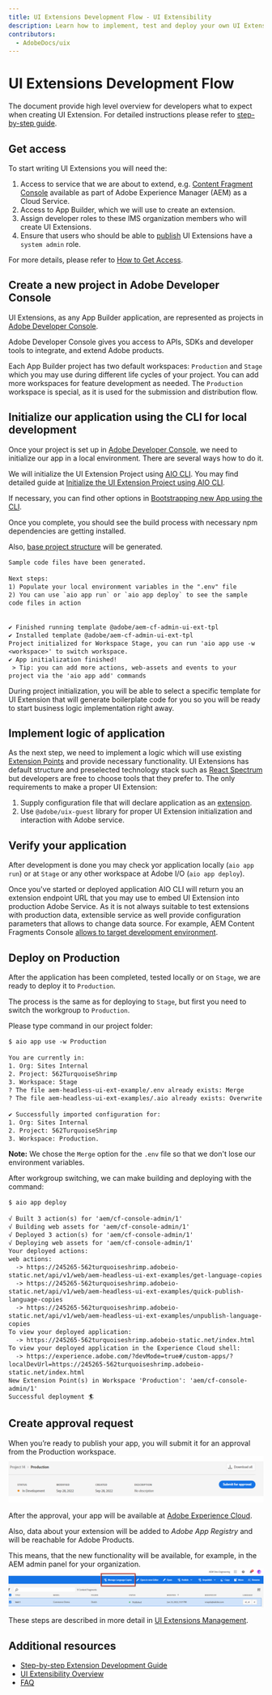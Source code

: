 ```yaml
---
title: UI Extensions Development Flow - UI Extensibility
description: Learn how to implement, test and deploy your own UI Extensions with Adobe App Builder
contributors:
  - AdobeDocs/uix
---
```

# UI Extensions Development Flow

The document provide high level overview for developers what to expect when creating UI Extension. For detailed instructions please refer to [step-by-step guide](../../services/aem-cf-console-admin/extension-development/).

## Get access

To start writing UI Extensions you will need the:
1. Access to service that we are about to extend, e.g. [Content Fragment Console](../../services/aem-cf-console-admin) available as part of Adobe Experience Manager (AEM) as a Cloud Service.
2. Access to App Builder, which we will use to create an extension.
3. Assign developer roles to these IMS organization members who will create UI Extensions.
4. Ensure that users who should be able to [publish](../publication/) UI Extensions have a `system admin` role.

For more details, please refer to [How to Get Access](../overview/get-access/).

## Create a new project in Adobe Developer Console

UI Extensions, as any App Builder application, are represented as projects in [Adobe Developer Console](https://developer.adobe.com/developer-console/docs/guides/).

Adobe Developer Console gives you access to APIs, SDKs and developer tools to integrate, and extend Adobe products.

Each App Builder project has two default workspaces: `Production` and `Stage` which you may use during different life cycles of your project. You can add more workspaces for feature development as needed. 
The `Production` workspace is special, as it is used for the submission and distribution flow.

## Initialize our application using the CLI for local development

Once your project is set up in [Adobe Developer Console](https://developer.adobe.com/console), we need to initialize our app in a local environment.
There are several ways how to do it.

We will initialize the UI Extension Project using [AIO CLI](https://github.com/adobe/aio-cli).
You may find detailed guide at [Initialize the UI Extension Project using AIO CLI](../../services/aem-cf-console-admin/code-generation#launch-code-generation-during-project-initialization).

If necessary, you can find other options in [Bootstrapping new App using the CLI](https://developer.adobe.com/app-builder/docs/getting_started/first_app/#4-bootstrapping-new-app-using-the-cli).

Once you complete, you should see the build process with necessary npm dependencies are getting installed.

Also, [base project structure](https://developer.adobe.com/app-builder/docs/getting_started/first_app/#5-anatomy-of-an-app-builder-application) will be generated.
    
```shell
Sample code files have been generated.
    
Next steps:
1) Populate your local environment variables in the ".env" file
2) You can use `aio app run` or `aio app deploy` to see the sample code files in action
    
    
✔ Finished running template @adobe/aem-cf-admin-ui-ext-tpl
✔ Installed template @adobe/aem-cf-admin-ui-ext-tpl
Project initialized for Workspace Stage, you can run 'aio app use -w <workspace>' to switch workspace.
✔ App initialization finished!
 > Tip: you can add more actions, web-assets and events to your project via the 'aio app add' commands
```

During project initialization, you will be able to select a specific template for UI Extension that will generate boilerplate code for you so you will be ready to start business logic implementation right away.

## Implement logic of application

As the next step, we need to implement a logic which will use existing [Extension Points](../../services/aem-cf-console-admin/api) and provide necessary functionality.
UI Extensions has default structure and preselected technology stack such as [React Spectrum](https://developer.adobe.com/app-builder/docs/resources/spectrum-intro/lesson3/) but developers are free to choose tools that they prefer to. The only requirements to make a proper UI Extension:
1. Supply configuration file that will declare application as an [extension](https://developer.adobe.com/app-builder/docs/guides/extensions/).
2. Use `@adobe/uix-guest` library for proper UI Extension initialization and interaction with Adobe service.

## Verify your application

After development is done you may check yor application locally (`aio app run`) or at `Stage` or any other workspace at Adobe I/O (`aio app deploy`).

Once you've started or deployed application  AIO CLI will return you an extension endpoint URL that you may use to embed UI Extension into production Adobe Service. As it is not always suitable to test extensions with production data, extensible service as well provide configuration parameters that allows to change data source. For example, AEM Content Fragments Console [allows to target development environment](../../services/aem-cf-console-admin/debug/).

## Deploy on Production
After the application has been completed, tested locally or on `Stage`, we are ready to deploy it to `Production`.

The process is the same as for deploying to `Stage`, but first you need to switch the workgroup to `Production`.

Please type command in our project folder:

```shell
$ aio app use -w Production

You are currently in:
1. Org: Sites Internal
2. Project: 562TurquoiseShrimp
3. Workspace: Stage
? The file aem-headless-ui-ext-example/.env already exists: Merge
? The file aem-headless-ui-ext-examples/.aio already exists: Overwrite

✔ Successfully imported configuration for:
1. Org: Sites Internal
2. Project: 562TurquoiseShrimp
3. Workspace: Production.
```
**Note:** 
We chose the `Merge` option for the `.env` file so that we don't lose our environment variables.

After workgroup switching, we can make building and deploying with the command:
```
$ aio app deploy

√ Built 3 action(s) for 'aem/cf-console-admin/1'
√ Building web assets for 'aem/cf-console-admin/1'
√ Deployed 3 action(s) for 'aem/cf-console-admin/1'
√ Deploying web assets for 'aem/cf-console-admin/1'
Your deployed actions:
web actions:
  -> https://245265-562turquoiseshrimp.adobeio-static.net/api/v1/web/aem-headless-ui-ext-examples/get-language-copies
  -> https://245265-562turquoiseshrimp.adobeio-static.net/api/v1/web/aem-headless-ui-ext-examples/quick-publish-language-copies
  -> https://245265-562turquoiseshrimp.adobeio-static.net/api/v1/web/aem-headless-ui-ext-examples/unpublish-language-copies
To view your deployed application:
  -> https://245265-562turquoiseshrimp.adobeio-static.net/index.html
To view your deployed application in the Experience Cloud shell:
  -> https://experience.adobe.com/?devMode=true#/custom-apps/?localDevUrl=https://245265-562turquoiseshrimp.adobeio-static.net/index.html
New Extension Point(s) in Workspace 'Production': 'aem/cf-console-admin/1'
Successful deployment 🏄
```

## Create approval request
When you’re ready to publish your app, you will submit it for an approval from the Production workspace.
![Publishing](publishing-1.png)

After the approval, your app will be available at [Adobe Experience Cloud](https://experience.adobe.com/).

Also, data about your extension will be added to *Adobe App Registry* and will be reachable for Adobe Products.

This means, that the new functionality will be available, for example, in the AEM admin panel for your organization.
![New functionality in AEM admin panel](publishing-2.png)

These steps are described in more detail in [UI Extensions Management](../publication).

## Additional resources
- [Step-by-step Extension Development Guide](../../services/aem-cf-console-admin/extension-development/)
- [UI Extensibility Overview](../../)
- [FAQ](../../overview/faq/)
